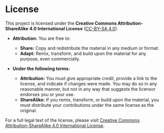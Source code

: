 # License

This project is licensed under the **Creative Commons Attribution-ShareAlike 4.0 International License** ([CC-BY-SA 4.0]).

- **Attribution:** You are free to:
  - **Share:** Copy and redistribute the material in any medium or format.
  - **Adapt:** Remix, transform, and build upon the material for any purpose, even commercially.
  
- **Under the following terms:**
  - **Attribution:** You must give appropriate credit, provide a link to the license, and indicate if changes were made. You may do so in any reasonable manner, but not in any way that suggests the licensor endorses you or your use.
  - **ShareAlike:** If you remix, transform, or build upon the material, you must distribute your contributions under the same license as the original.
  
For a full legal text of the license, please visit [Creative Commons Attribution-ShareAlike 4.0 International License][CC-BY-SA 4.0].

[CC-BY-SA 4.0]: https://creativecommons.org/licenses/by-sa/4.0/
